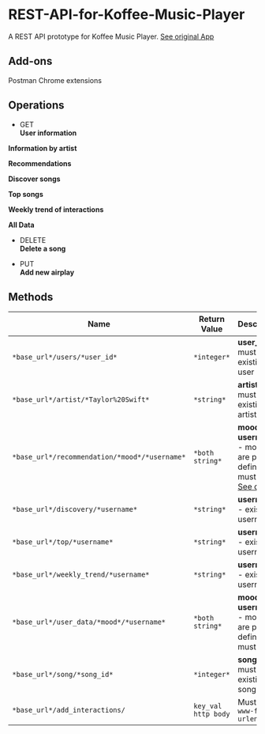 # REST-API-for-Koffee-Music-Player
A REST API prototype for Koffee Music Player. [See original App](https://github.com/1jhock/Koffee-A-Web-based-Personal-Music-Player) 

## Add-ons 
Postman Chrome extensions

## Operations
+ GET   
**User information**   

**Information by artist**   

**Recommendations**   

**Discover songs**   

**Top songs**   

**Weekly trend of interactions**   

**All Data**   

+ DELETE   
**Delete a song**   

   
+ PUT    
**Add new airplay**   

## Methods
| Name        									      | Return Value          | Description                              
| ----------------------------------------------------|-----------------------|--------------------------------------------
| ` *base_url*/users/*user_id* `                      | ` *integer* `         | **user_id** - must be existing user id.
| ` *base_url*/artist/*Taylor%20Swift* `              | ` *string* `          | **artist** - must be existing artist.
| ` *base_url*/recommendation/*mood*/*username* `     | ` *both string* `     | **mood + username** - moods are pre-defined and must exist. [See docs.](https://github.com/1jhock/Koffee-A-Web-based-Personal-Music-Player) 
| ` *base_url*/discovery/*username* `				  | ` *string* `		  | **username** - existing username.
| ` *base_url*/top/*username* `						  | ` *string* `          | **username** - existing username.
| ` *base_url*/weekly_trend/*username* `		      | ` *string* `          | **username** - existing username.
| ` *base_url*/user_data/*mood*/*username* `		  | ` *both string* `     | **mood + username** - moods are pre-defined and must exist.
| ` *base_url*/song/*song_id* `						  | ` *integer* `         | **song_id** - must be existing song id.
| ` *base_url*/add_interactions/ `					  | ` key_val http body ` | Must be `x-www-form-urlencoded`
